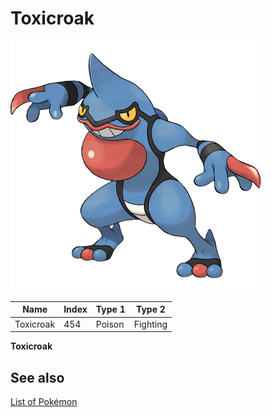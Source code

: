 # Toxicroak


![Toxicroak](images/454.png)

| **Name** | **Index** | **Type 1** | **Type 2** |
|----|----|----|----|
| Toxicroak | 454 | Poison | Fighting  |

**Toxicroak** 

## See also

[List of Pokémon](../pokemon.md)
